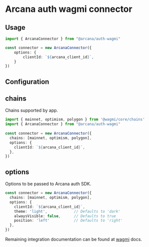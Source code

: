 # Arcana auth wagmi connector

## Usage

```ts
import { ArcanaConnector } from "@arcana/auth-wagmi"

const connector = new ArcanaConnector({
    options: {
        clientId: `${arcana_client_id}`,
    }
})

```

## Configuration

## chains

Chains supported by app.

```ts
import { mainnet, optimism, polygon } from '@wagmi/core/chains'
import { ArcanaConnector } from "@arcana/auth-wagmi"
 
const connector = new ArcanaConnector({
  chains: [mainnet, optimism, polygon],
  options: {
    clientId: `${arcana_client_id}`,
  },
})
```

## options

Options to be passed to Arcana auth SDK.

```ts
const connector = new ArcanaConnector({
  chains: [mainnet, optimism, polygon],
  options: {
    clientId: `${arcana_client_id}`,
    theme: 'light',            // Defaults to 'dark'
    alwaysVisible: false,      // Defaults to true
    position: 'left'           // Defaults to 'right'
  },
})
```

Remaining integration documentation can be found at [wagmi](https://wagmi.sh/core/getting-started) docs.
